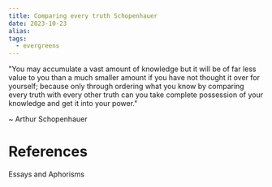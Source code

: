 ```yaml
---
title: Comparing every truth Schopenhauer
date: 2023-10-23
alias: 
tags:
  - evergreens
---
```

"You may accumulate a vast amount of knowledge but it will be of far less value to you than a much smaller amount if you have not thought it over for yourself; because only through ordering what you know by comparing every truth with every other truth can you take complete possession of your knowledge and get it into your power."

~ Arthur Schopenhauer

# References

Essays and Aphorisms